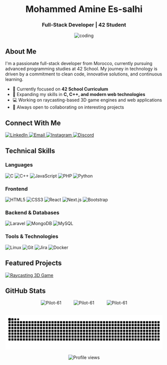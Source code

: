<h1 align="center">Mohammed Amine Es-salhi</h1>
<h3 align="center">Full-Stack Developer | 42 Student</h3>

<p align="center">
  <img src="https://media0.giphy.com/media/pLiyRPqPyxy7e/giphy.gif" alt="coding" width="400" />
</p>

## About Me

I'm a passionate full-stack developer from Morocco, currently pursuing advanced programming studies at 42 School. My journey in technology is driven by a commitment to clean code, innovative solutions, and continuous learning.

- 🔭 Currently focused on **42 School Curriculum**
- 🌱 Expanding my skills in **C, C++, and modern web technologies**
- 💻 Working on raycasting-based 3D game engines and web applications
- 🚀 Always open to collaborating on interesting projects

## Connect With Me

<p align="left">
  <a href="https://www.linkedin.com/in/essalhi-mohammed-amine-2056a821b/" target="_blank">
    <img src="https://img.shields.io/badge/LinkedIn-0077B5?style=for-the-badge&logo=linkedin&logoColor=white" alt="LinkedIn"/>
  </a>
  <a href="mailto:jfeer55@gmail.com" target="_blank">
    <img src="https://img.shields.io/badge/Gmail-D14836?style=for-the-badge&logo=gmail&logoColor=white" alt="Email"/>
  </a>
  <a href="https://instagram.com/medd_3o22" target="_blank">
    <img src="https://img.shields.io/badge/Instagram-E4405F?style=for-the-badge&logo=instagram&logoColor=white" alt="Instagram"/>
  </a>
  <a href="https://discord.gg/jsnow0752" target="_blank">
    <img src="https://img.shields.io/badge/Discord-5865F2?style=for-the-badge&logo=discord&logoColor=white" alt="Discord"/>
  </a>
</p>

## Technical Skills

### Languages
<p align="left">
  <img src="https://img.shields.io/badge/C-00599C?style=for-the-badge&logo=c&logoColor=white" alt="C"/>
  <img src="https://img.shields.io/badge/C%2B%2B-00599C?style=for-the-badge&logo=c%2B%2B&logoColor=white" alt="C++"/>
  <img src="https://img.shields.io/badge/JavaScript-F7DF1E?style=for-the-badge&logo=javascript&logoColor=black" alt="JavaScript"/>
  <img src="https://img.shields.io/badge/PHP-777BB4?style=for-the-badge&logo=php&logoColor=white" alt="PHP"/>
  <img src="https://img.shields.io/badge/Python-3776AB?style=for-the-badge&logo=python&logoColor=white" alt="Python"/>
</p>

### Frontend
<p align="left">
  <img src="https://img.shields.io/badge/HTML5-E34F26?style=for-the-badge&logo=html5&logoColor=white" alt="HTML5"/>
  <img src="https://img.shields.io/badge/CSS3-1572B6?style=for-the-badge&logo=css3&logoColor=white" alt="CSS3"/>
  <img src="https://img.shields.io/badge/React-20232A?style=for-the-badge&logo=react&logoColor=61DAFB" alt="React"/>
  <img src="https://img.shields.io/badge/Next.js-000000?style=for-the-badge&logo=nextdotjs&logoColor=white" alt="Next.js"/>
  <img src="https://img.shields.io/badge/Bootstrap-563D7C?style=for-the-badge&logo=bootstrap&logoColor=white" alt="Bootstrap"/>
</p>

### Backend & Databases
<p align="left">
  <img src="https://img.shields.io/badge/Laravel-FF2D20?style=for-the-badge&logo=laravel&logoColor=white" alt="Laravel"/>
  <img src="https://img.shields.io/badge/MongoDB-4EA94B?style=for-the-badge&logo=mongodb&logoColor=white" alt="MongoDB"/>
  <img src="https://img.shields.io/badge/MySQL-00000F?style=for-the-badge&logo=mysql&logoColor=white" alt="MySQL"/>
</p>

### Tools & Technologies
<p align="left">
  <img src="https://img.shields.io/badge/Linux-FCC624?style=for-the-badge&logo=linux&logoColor=black" alt="Linux"/>
  <img src="https://img.shields.io/badge/Git-F05032?style=for-the-badge&logo=git&logoColor=white" alt="Git"/>
  <img src="https://img.shields.io/badge/Jira-0052CC?style=for-the-badge&logo=jira&logoColor=white" alt="Jira"/>
  <img src="https://img.shields.io/badge/Docker-2496ED?style=for-the-badge&logo=docker&logoColor=white" alt="Docker"/>
</p>

## Featured Projects

<a href="https://github.com/Pilot-61/C-RAYCASTING_3DGAME">
  <img src="https://github-readme-stats.vercel.app/api/pin/?username=Pilot-61&repo=C-RAYCASTING_3DGAME&theme=dark" alt="Raycasting 3D Game"/>
</a>

## GitHub Stats

<div align="center" style="display: flex; flex-wrap: wrap; justify-content: center; gap: 20px;">
  <img src="https://github-readme-stats.vercel.app/api/top-langs?username=Pilot-61&show_icons=true&locale=en&layout=compact&theme=dark&hide_border=true&card_width=800" alt="Pilot-61"  /> <br>
  <img src="https://github-readme-stats.vercel.app/api?username=Pilot-61&show_icons=true&locale=en&theme=dark&hide_border=true&card_width=800" alt="Pilot-61"  /> <br>
  <img src="https://streak-stats.demolab.com/?user=Pilot-61&theme=dark&hide_border=true&card_width=800" alt="Pilot-61" />
</div>
<br>
<div align="center">
  
  ![Snake animation](https://github.com/Pilot-61/Pilot-61/blob/main/.github/workflows/github-user-contribution.svg)
  
</div>

<div align="center">
  <img src="https://komarev.com/ghpvc/?username=Pilot-61&style=flat-square&color=blue" alt="Profile views" />
</div>
